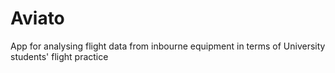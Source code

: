 # Aviato
App for analysing flight data from inbourne equipment in terms of University students' flight practice

